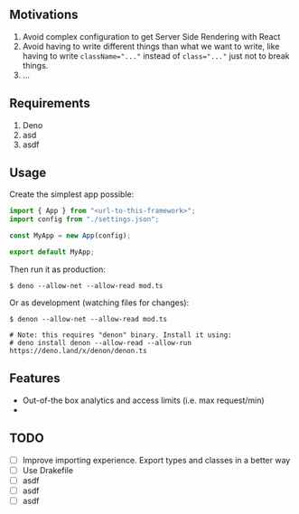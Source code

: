 ## Motivations

1. Avoid complex configuration to get Server Side Rendering with React
2. Avoid having to write different things than what we want to write, like having to write `className="..."` instead of `class="..."` just not to break things.
3. ...

## Requirements

1. Deno
2. asd
3. asdf

## Usage

Create the simplest app possible:

```typescript
import { App } from "<url-to-this-framework>";
import config from "./settings.json";

const MyApp = new App(config);

export default MyApp;
```

Then run it as production:

```
$ deno --allow-net --allow-read mod.ts
```

Or as development (watching files for changes):

```
$ denon --allow-net --allow-read mod.ts

# Note: this requires "denon" binary. Install it using:
# deno install denon --allow-read --allow-run https://deno.land/x/denon/denon.ts
```

## Features

- Out-of-the box analytics and access limits (i.e. max request/min)
- 

## TODO

- [ ] Improve importing experience. Export types and classes in a better way
- [ ] Use Drakefile
- [ ] asdf
- [ ] asdf
- [ ] asdf
